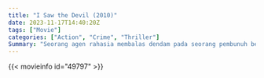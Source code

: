 ```yaml
---
title: "I Saw the Devil (2010)"
date: 2023-11-17T14:40:20Z
tags: ["Movie"]
categories: ["Action", "Crime", "Thriller"]
Summary: "Seorang agen rahasia membalas dendam pada seorang pembunuh berantai melalui serangkaian penangkapan dan pembebasan."
---
```


<mux-player stream-type="on-demand"
src="https://kp3d-my.sharepoint.com/personal/ryoo_kp3d_onmicrosoft_com/_layouts/15/download.aspx?share=EV06vzwZOiFCpLs-FqvjRQ4BTCUoqJGW_o-kN5U-i6g2ug" prefer-playback="mse" controls>

</mux-player>


{{< movieinfo id="49797" >}}

<script src="https://cdn.jsdelivr.net/npm/@mux/mux-player"></script>

 <script type="application/ld+json ">
{
"@context": "https://schema.org/",
"@type": "VideoObject",
"name": "I Saw the Devil",
"contentUrl": "https://stream.mux.com/obcekaHVEMJnyPQuw6wO8cZGic97w6Lq00qXfIpVMVoE.m3u8",
"thumbnailUrl": "https://www.themoviedb.org/t/p/original/sZ8p3ZNkzTqQ6XWi5EJMLqAgY94.jpg?width=314&fit_mode=preserve&time=25",
"uploadDate": "2023-11-17T14:40:20Z",
}

</script>